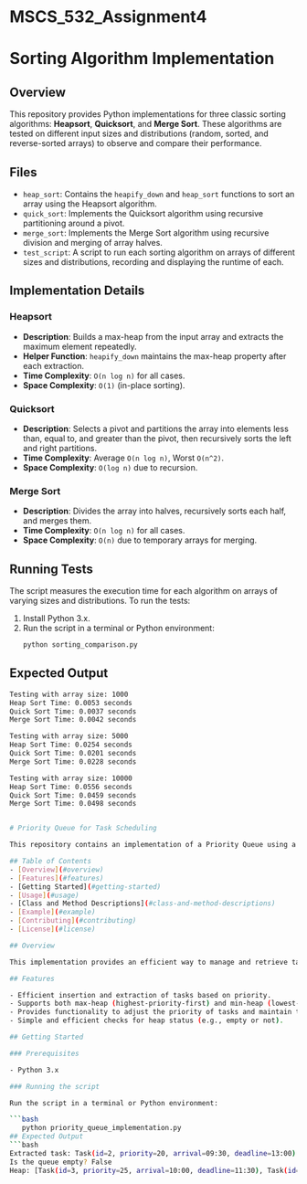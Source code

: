 # MSCS_532_Assignment4

# Sorting Algorithm Implementation

## Overview

This repository provides Python implementations for three classic sorting algorithms: **Heapsort**, **Quicksort**, and **Merge Sort**. These algorithms are tested on different input sizes and distributions (random, sorted, and reverse-sorted arrays) to observe and compare their performance.

## Files

- `heap_sort`: Contains the `heapify_down` and `heap_sort` functions to sort an array using the Heapsort algorithm.
- `quick_sort`: Implements the Quicksort algorithm using recursive partitioning around a pivot.
- `merge_sort`: Implements the Merge Sort algorithm using recursive division and merging of array halves.
- `test_script`: A script to run each sorting algorithm on arrays of different sizes and distributions, recording and displaying the runtime of each.

## Implementation Details

### Heapsort
- **Description**: Builds a max-heap from the input array and extracts the maximum element repeatedly.
- **Helper Function**: `heapify_down` maintains the max-heap property after each extraction.
- **Time Complexity**: `O(n log n)` for all cases.
- **Space Complexity**: `O(1)` (in-place sorting).

### Quicksort
- **Description**: Selects a pivot and partitions the array into elements less than, equal to, and greater than the pivot, then recursively sorts the left and right partitions.
- **Time Complexity**: Average `O(n log n)`, Worst `O(n^2)`.
- **Space Complexity**: `O(log n)` due to recursion.

### Merge Sort
- **Description**: Divides the array into halves, recursively sorts each half, and merges them.
- **Time Complexity**: `O(n log n)` for all cases.
- **Space Complexity**: `O(n)` due to temporary arrays for merging.

## Running Tests

The script measures the execution time for each algorithm on arrays of varying sizes and distributions. To run the tests:
1. Install Python 3.x.
2. Run the script in a terminal or Python environment:
   ```sh
   python sorting_comparison.py
## Expected Output
```sh
Testing with array size: 1000
Heap Sort Time: 0.0053 seconds
Quick Sort Time: 0.0037 seconds
Merge Sort Time: 0.0042 seconds

Testing with array size: 5000
Heap Sort Time: 0.0254 seconds
Quick Sort Time: 0.0201 seconds
Merge Sort Time: 0.0228 seconds

Testing with array size: 10000
Heap Sort Time: 0.0556 seconds
Quick Sort Time: 0.0459 seconds
Merge Sort Time: 0.0498 seconds


# Priority Queue for Task Scheduling

This repository contains an implementation of a Priority Queue using a binary heap to manage and schedule tasks efficiently. The implementation supports both max-heap and min-heap configurations, allowing for either highest-priority-first or lowest-priority-first scheduling. The project includes a `Task` class to represent individual tasks, with attributes such as task ID, priority, arrival time, and deadline.

## Table of Contents
- [Overview](#overview)
- [Features](#features)
- [Getting Started](#getting-started)
- [Usage](#usage)
- [Class and Method Descriptions](#class-and-method-descriptions)
- [Example](#example)
- [Contributing](#contributing)
- [License](#license)

## Overview

This implementation provides an efficient way to manage and retrieve tasks based on priority, using a binary heap data structure. The binary heap allows efficient insertion, extraction, and priority modification operations, making it ideal for task scheduling applications.

## Features

- Efficient insertion and extraction of tasks based on priority.
- Supports both max-heap (highest-priority-first) and min-heap (lowest-priority-first) configurations.
- Provides functionality to adjust the priority of tasks and maintain the heap property.
- Simple and efficient checks for heap status (e.g., empty or not).

## Getting Started

### Prerequisites

- Python 3.x

### Running the script

Run the script in a terminal or Python environment:

```bash
   python priority_queue_implementation.py
## Expected Output
```bash
Extracted task: Task(id=2, priority=20, arrival=09:30, deadline=13:00)
Is the queue empty? False
Heap: [Task(id=3, priority=25, arrival=10:00, deadline=11:30), Task(id=1, priority=10, arrival=09:00, deadline=12:00)]

